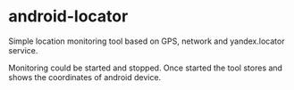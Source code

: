 android-locator
===============

Simple location monitoring tool based on GPS, network and yandex.locator service.

Monitoring could be started and stopped. Once started the tool stores and shows the coordinates of android device.
